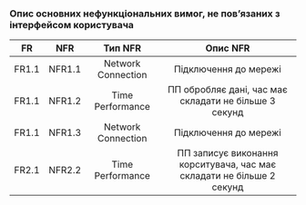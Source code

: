 ### Опис основних нефункціональних вимог, не пов’язаних з інтерфейсом користувача
| FR | NFR | Тип NFR | Опис NFR |
| -- | --- | :-----: | :------: |
| FR1.1 | NFR1.1 | Network Connection | Підключення до мережі |
| FR1.1 | NFR1.2 | Time Performance | ПП обробляє дані, час має складати не більше 3 секунд |
| FR1.1 | NFR1.3 | Network Connection | Підключення до мережі |
| FR2.1 | NFR2.2 | Time Performance | ПП записує виконання корситувача, час має складати не більше 2 секунд |
